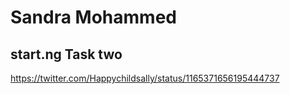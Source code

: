 # Sandra Mohammed

## start.ng Task two

https://twitter.com/Happychildsally/status/1165371656195444737